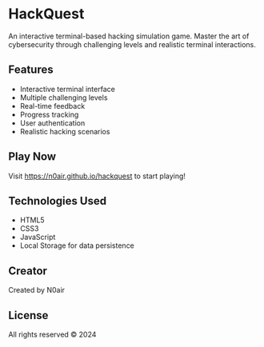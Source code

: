 # HackQuest

An interactive terminal-based hacking simulation game. Master the art of cybersecurity through challenging levels and realistic terminal interactions.

## Features
- Interactive terminal interface
- Multiple challenging levels
- Real-time feedback
- Progress tracking
- User authentication
- Realistic hacking scenarios

## Play Now
Visit https://n0air.github.io/hackquest to start playing!


## Technologies Used
- HTML5
- CSS3
- JavaScript
- Local Storage for data persistence

## Creator
Created by N0air

## License
All rights reserved © 2024 
